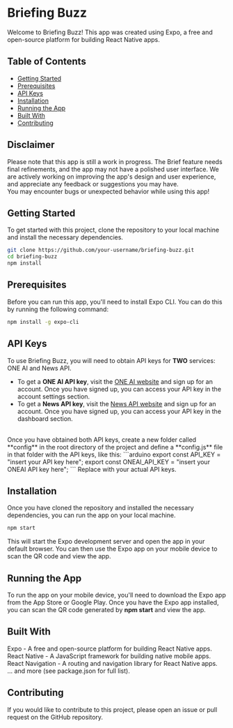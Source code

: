 # Briefing Buzz

Welcome to Briefing Buzz! This app was created using Expo, a free and open-source platform for building React Native apps.

## Table of Contents

- [Getting Started](#getting-started)
- [Prerequisites](#prerequisites)
- [API Keys](#api-keys)
- [Installation](#installation)
- [Running the App](#running-the-app)
- [Built With](#built-with)
- [Contributing](#contributing)

## Disclaimer
Please note that this app is still a work in progress. The Brief feature needs final refinements, and the app may not have a polished user interface. We are actively working on improving the app's design and user experience, and appreciate any feedback or suggestions you may have.<br /> 
You may encounter bugs or unexpected behavior while using this app!<br />

## Getting Started

To get started with this project, clone the repository to your local machine and install the necessary dependencies.<br />
```bash
git clone https://github.com/your-username/briefing-buzz.git
cd briefing-buzz
npm install
```

## Prerequisites
Before you can run this app, you'll need to install Expo CLI. You can do this by running the following command:
```bash
npm install -g expo-cli
```

## API Keys

To use Briefing Buzz, you will need to obtain API keys for **TWO** services: ONE AI and News API.<br />
* To get a **ONE AI API key**, visit the [ONE AI website](https://oneai.com/) and sign up for an account. Once you have signed up, you can access your API key in the account settings section.<br />
* To get a **News API key**, visit the [News API website](https://newsapi.org/) and sign up for an account. Once you have signed up, you can access your API key in the dashboard section.<br />
<br />
Once you have obtained both API keys, create a new folder called **config** in the root directory of the project and define a **config.js** file in that folder with the API keys, like this:
```arduino
export const API_KEY = "insert your API key here";
export const ONEAI_API_KEY = "insert your ONEAI API key here";
```
Replace with your actual API keys.
<br />

## Installation
Once you have cloned the repository and installed the necessary dependencies, you can run the app on your local machine.
```bash
npm start
```
This will start the Expo development server and open the app in your default browser. You can then use the Expo app on your mobile device to scan the QR code and view the app.<br />

## Running the App
To run the app on your mobile device, you'll need to download the Expo app from the App Store or Google Play. Once you have the Expo app installed, you can scan the QR code generated by **npm start** and view the app.<br />

## Built With
Expo - A free and open-source platform for building React Native apps.<br />
React Native - A JavaScript framework for building native mobile apps.<br />
React Navigation - A routing and navigation library for React Native apps.<br />
... and more (see package.json for full list).

## Contributing
If you would like to contribute to this project, please open an issue or pull request on the GitHub repository.


